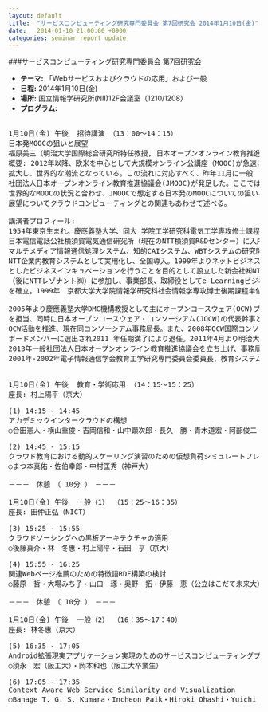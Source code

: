 ```yaml
---
layout: default
title:  "サービスコンピューティング研究専門委員会 第7回研究会 2014年1月10日(金)"
date:   2014-01-10 21:00:00 +0900
categories: seminar report update
---
```


###サービスコンピューティング研究専門委員会 第7回研究会
- __テーマ:__ 「Webサービスおよびクラウドの応用」および一般
- __日程:__ 2014年1月10日(金)
- __場所:__ 国立情報学研究所(NII)12F会議室（1210/1208）
- __プログラム:__

<pre>

1月10日(金) 午後  招待講演 （13：00～14：15）
日本発MOOCの狙いと展望
福原美三（明治大学国際総合研究所特任教授, 日本オープンオンライン教育推進協議会(JMOOC)）
概要: 2012年以降、欧米を中心として大規模オンライン公講座（MOOC)が急速に
拡大し、世界的な潮流となっている。この流れに対応すべく、昨年11月に一般
社団法人日本オープンオンライン教育推進協議会(JMOOC)が発足した。ここでは
世界的なMOOCの状況と合わせ、JMOOCで想定する日本発のMOOCについての狙い、
展望についてクラウドコンピューティングとの関連もあわせて述べる。

講演者プロフィール: 
1954年東京生まれ。慶應義塾大学、同大 学院工学研究科電気工学専攻修士課程修了の後、
日本電信電話公社横須賀電気通信研究所（現在のNTT横須賀R&Dセンター）に入所、
マルチメディア情報通信処理システム、知的CAIシステム、WBTシステムの研究開発を行い、
NTT企業内教育システムとして実用化し、全国導入。1999年よりネットビジネスを中心
としたビジネスインキュベーションを行うことを目的として設立した新会社㈱NTT-X
（後にNTTレゾナント㈱）に参加し、事業部長、取締役としてe-Learningビジネスモデル
を確立。1999年　京都大学大学院情報学研究科社会情報学専攻博士後期課程単位取得修了。

2005年より慶應義塾大学DMC機構教授として主にオープンコースウェア(OCW)プロジェクト
を担当、同時に日本オープンコースウェア・コンソーシアム(JOCW)の代表幹事として日本の
OCW活動を推進、現在同コンソーシアム事務局長。また、2008年OCW国際コンソーシアム
ボードメンバーに選出され2011 年任期満了により退任。2011年4月より明治大学特任教授。
2013年一般社団法人日本オープンオンライン教育推進協議会を立ち上げ、事務局長に就任。
2001年-2002年電子情報通信学会教育工学研究専門委員会委員長、教育システム情報学会理事。


1月10日(金) 午後  教育・学術応用 （14：15～15：25）
座長: 村上陽平（京大）

(1) 14:15 - 14:45
アカデミックインタークラウドの構想
○合田憲人・横山重俊・吉岡信和・山中顕次郎・長久　勝・青木道宏・阿部俊二・漆谷重雄（NII）

(2) 14:45 - 15:15
クラウド教育における動的スケーリング演習のための仮想負荷シミュレートフレームワーク
○まつ本真佑・佐伯幸郎・中村匡秀（神戸大）

－－－　休憩　（ 10分 ）　－－－

1月10日(金) 午後  一般（1） （15：25～16：35）
座長: 田仲正弘（NICT）

(3) 15:25 - 15:55
クラウドソーシングへの黒板アーキテクチャの適用
○後藤真介・林　冬惠・村上陽平・石田　亨（京大）

(4) 15:55 - 16:25
関連Webページ推薦のための特徴語RDF構築の検討
○藤原　哲・大場みち子・山口　琢・奥野　拓・伊藤　恵（公立はこだて未来大）

－－－　休憩　（ 10分 ）　－－－

1月10日(金) 午後  一般（2） （16：35～17：40）
座長: 林冬惠（京大）

(5) 16:35 - 17:05
Android拡張現実アプリケーション実現のためのサービスコンピューティングプラットフォーム
○須永　宏（阪工大）・岡本和也（阪工大卒業生）

(6) 17:05 - 17:35
Context Aware Web Service Similarity and Visualization
○Banage T. G. S. Kumara・Incheon Paik・Hiroki Ohashi・Yuichi Yaguchi（Univ. of Aizu）


</pre>

